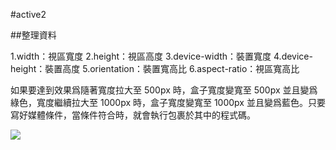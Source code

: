 #active2

##整理資料

1.width：視區寬度
2.height：視區高度
3.device-width：裝置寬度
4.device-height：裝置高度
5.orientation：裝置寬高比
6.aspect-ratio：視區寬高比


如果要達到效果爲隨著寬度拉大至 500px 時，盒子寬度變寬至 500px 並且變爲綠色，寬度繼續拉大至 1000px 時，盒子寬度變寬至 1000px 並且變爲藍色。只要寫好媒體條件，當條件符合時，就會執行包裹於其中的程式碼。

![](https://i.imgur.com/zL5Kr5J.png)
